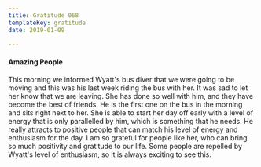 ```yaml
---
title: Gratitude 068
templateKey: gratitude
date: 2019-01-09

---
```


#### Amazing People

This morning we informed Wyatt's bus diver that we were going to be moving and this was his last week riding the bus with her.  It was sad to let her know that we are leaving.  She has done so well with him, and they have become the best of friends.  He is the first one on the bus in the morning and sits right next to her.  She is able to start her day off early with a level of energy that is only parallelled by him, which is something that he needs.  He really attracts to positive people that can match his level of energy and enthusiasm for the day.  I am so grateful for people like her, who can bring so much positivity and gratitude to our life.  Some people are repelled by Wyatt's level of enthusiasm, so it is always exciting to see this.
